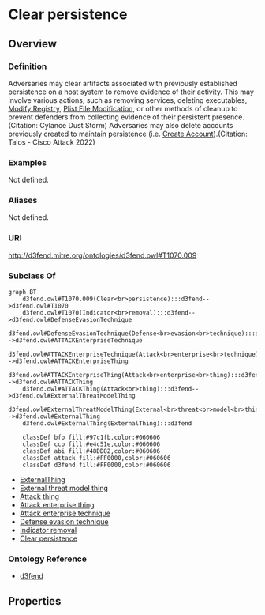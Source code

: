 # Clear persistence

## Overview

### Definition
Adversaries may clear artifacts associated with previously established persistence on a host system to remove evidence of their activity. This may involve various actions, such as removing services, deleting executables, [Modify Registry](https://attack.mitre.org/techniques/T1112), [Plist File Modification](https://attack.mitre.org/techniques/T1647), or other methods of cleanup to prevent defenders from collecting evidence of their persistent presence.(Citation: Cylance Dust Storm) Adversaries may also delete accounts previously created to maintain persistence (i.e. [Create Account](https://attack.mitre.org/techniques/T1136)).(Citation: Talos - Cisco Attack 2022)

### Examples
Not defined.

### Aliases
Not defined.

### URI
http://d3fend.mitre.org/ontologies/d3fend.owl#T1070.009

### Subclass Of
```mermaid
graph BT
    d3fend.owl#T1070.009(Clear<br>persistence):::d3fend-->d3fend.owl#T1070
    d3fend.owl#T1070(Indicator<br>removal):::d3fend-->d3fend.owl#DefenseEvasionTechnique
    d3fend.owl#DefenseEvasionTechnique(Defense<br>evasion<br>technique):::d3fend-->d3fend.owl#ATTACKEnterpriseTechnique
    d3fend.owl#ATTACKEnterpriseTechnique(Attack<br>enterprise<br>technique):::d3fend-->d3fend.owl#ATTACKEnterpriseThing
    d3fend.owl#ATTACKEnterpriseThing(Attack<br>enterprise<br>thing):::d3fend-->d3fend.owl#ATTACKThing
    d3fend.owl#ATTACKThing(Attack<br>thing):::d3fend-->d3fend.owl#ExternalThreatModelThing
    d3fend.owl#ExternalThreatModelThing(External<br>threat<br>model<br>thing):::d3fend-->d3fend.owl#ExternalThing
    d3fend.owl#ExternalThing(ExternalThing):::d3fend
    
    classDef bfo fill:#97c1fb,color:#060606
    classDef cco fill:#e4c51e,color:#060606
    classDef abi fill:#48DD82,color:#060606
    classDef attack fill:#FF0000,color:#060606
    classDef d3fend fill:#FF0000,color:#060606
```

- [ExternalThing](/docs/ontology/reference/model/ExternalThing/ExternalThing.md)
- [External threat model thing](/docs/ontology/reference/model/ExternalThing/External%20threat%20model%20thing/External%20threat%20model%20thing.md)
- [Attack thing](/docs/ontology/reference/model/ExternalThing/External%20threat%20model%20thing/Attack%20thing/Attack%20thing.md)
- [Attack enterprise thing](/docs/ontology/reference/model/ExternalThing/External%20threat%20model%20thing/Attack%20thing/Attack%20enterprise%20thing/Attack%20enterprise%20thing.md)
- [Attack enterprise technique](/docs/ontology/reference/model/ExternalThing/External%20threat%20model%20thing/Attack%20thing/Attack%20enterprise%20thing/Attack%20enterprise%20technique/Attack%20enterprise%20technique.md)
- [Defense evasion technique](/docs/ontology/reference/model/ExternalThing/External%20threat%20model%20thing/Attack%20thing/Attack%20enterprise%20thing/Attack%20enterprise%20technique/Defense%20evasion%20technique/Defense%20evasion%20technique.md)
- [Indicator removal](/docs/ontology/reference/model/ExternalThing/External%20threat%20model%20thing/Attack%20thing/Attack%20enterprise%20thing/Attack%20enterprise%20technique/Defense%20evasion%20technique/Indicator%20removal/Indicator%20removal.md)
- [Clear persistence](/docs/ontology/reference/model/ExternalThing/External%20threat%20model%20thing/Attack%20thing/Attack%20enterprise%20thing/Attack%20enterprise%20technique/Defense%20evasion%20technique/Indicator%20removal/Clear%20persistence/Clear%20persistence.md)


### Ontology Reference
- [d3fend](http://d3fend.mitre.org/ontologies/d3fend.owl#)

## Properties
